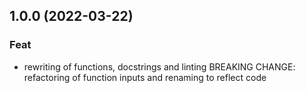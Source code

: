 ## 1.0.0 (2022-03-22)

### Feat

- rewriting of functions, docstrings and linting BREAKING CHANGE: refactoring of function inputs and renaming to reflect code
